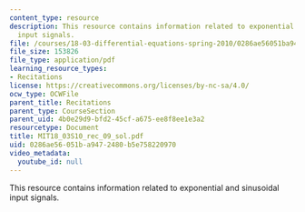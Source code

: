 ```yaml
---
content_type: resource
description: This resource contains information related to exponential and sinusoidal
  input signals.
file: /courses/18-03-differential-equations-spring-2010/0286ae56051ba9472480b5e758220970_MIT18_03S10_rec_09_sol.pdf
file_size: 153826
file_type: application/pdf
learning_resource_types:
- Recitations
license: https://creativecommons.org/licenses/by-nc-sa/4.0/
ocw_type: OCWFile
parent_title: Recitations
parent_type: CourseSection
parent_uid: 4b0e29d9-bfd2-45cf-a675-ee8f8ee1e3a2
resourcetype: Document
title: MIT18_03S10_rec_09_sol.pdf
uid: 0286ae56-051b-a947-2480-b5e758220970
video_metadata:
  youtube_id: null
---
```

This resource contains information related to exponential and sinusoidal input signals.